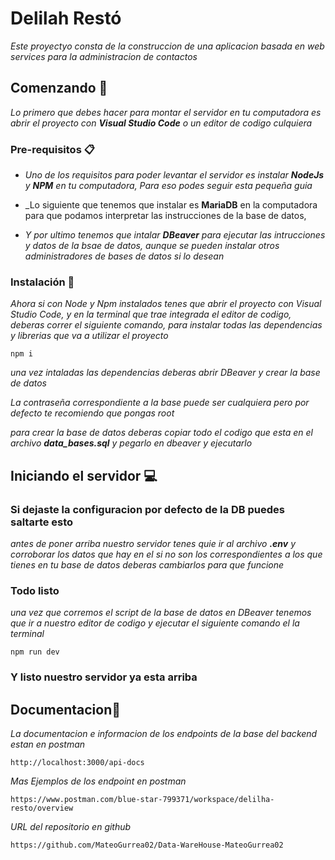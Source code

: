 # Delilah Restó

_Este proyectyo consta de la construccion de una aplicacion basada en web services para la administracion de contactos_

## Comenzando 🚀

_Lo primero que debes hacer para montar el servidor en tu computadora es abrir el proyecto con **Visual Studio Code** o un editor de codigo culquiera_

### Pre-requisitos 📋

* _Uno de los requisitos para poder levantar el servidor es instalar **NodeJs** y **NPM** en tu computadora, Para eso podes seguir esta pequeña guia_

* _Lo siguiente que tenemos que instalar es **MariaDB** en la computadora para que podamos interpretar las instrucciones de la base de datos,

* _Y por ultimo tenemos que intalar **DBeaver** para ejecutar las intrucciones y datos de la bsae de datos, aunque se pueden instalar otros administradores de bases de datos si lo desean_

### Instalación 🔧

_Ahora si con Node y Npm instalados tenes que abrir el proyecto con Visual Studio Code, y en la terminal que trae integrada el editor de codigo, deberas correr el siguiente comando, para instalar todas las dependencias y librerias que va a utilizar el proyecto_
```
npm i
```

_una vez intaladas las dependencias deberas abrir DBeaver y crear la base de datos_

_La contraseña correspondiente a la base puede ser cualquiera pero por defecto te recomiendo que pongas root_

_para crear la base de datos deberas copiar todo el codigo que esta en el archivo **data_bases.sql** y pegarlo en dbeaver y ejecutarlo_

## Iniciando el servidor 💻

### Si dejaste la configuracion por defecto de la DB puedes saltarte esto

_antes de poner arriba nuestro servidor tenes quie ir al archivo **.env** y corroborar los datos que hay en el si no son los correspondientes a los que tienes en tu base de datos deberas cambiarlos para que funcione_

### Todo listo

_una vez que corremos el script de la base de datos en DBeaver tenemos que ir a nuestro editor de codigo y ejecutar el siguiente comando el la terminal_
```
npm run dev
```
### Y listo nuestro servidor ya esta arriba

## Documentacion📖
_La documentacion e informacion de los endpoints de la base del backend estan en postman_
```
http://localhost:3000/api-docs
```
_Mas Ejemplos de los endpoint en postman_
```
https://www.postman.com/blue-star-799371/workspace/delilha-resto/overview
```
_URL del repositorio en github_
```
https://github.com/MateoGurrea02/Data-WareHouse-MateoGurrea02
```
